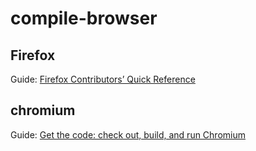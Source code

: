 # compile-browser

## Firefox

Guide: [Firefox Contributors’ Quick Reference][1]

## chromium

Guide: [Get the code: check out, build, and run Chromium][2]

[1]: https://firefox-source-docs.mozilla.org/contributing/contribution_quickref.html#firefox-contributors-quick-reference
[2]: https://github.com/chromium/chromium/blob/main/docs/get_the_code.md